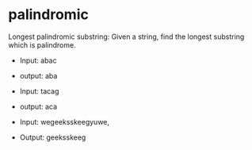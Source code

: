 # palindromic

Longest palindromic substring: Given a string, find the longest substring which is palindrome.

* Input: abac
* output: aba

* Input: tacag
* output: aca

* Input: wegeeksskeegyuwe,
* Output: geeksskeeg